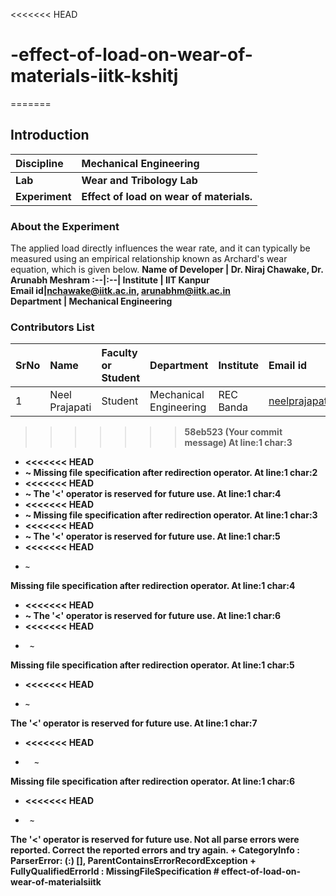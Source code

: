 <<<<<<< HEAD
# -effect-of-load-on-wear-of-materials-iitk-kshitj
=======
## Introduction


<b>Discipline | <b>Mechanical Engineering
:--|:--|
<b> Lab | <b> Wear and Tribology Lab
<b> Experiment|     <b> Effect of load on wear of materials.

### About the Experiment 

The applied load directly influences the wear rate, and it can typically be measured using an empirical relationship known as Archard's wear equation, which is given below.
<b>Name of Developer | <b> Dr. Niraj Chawake, Dr. Arunabh Meshram 
:--|:--|
<b> Institute | IIT Kanpur <b>  
<b> Email id|nchawake@iitk.ac.in, arunabhm@iitk.ac.in <b>  
<b> Department | Mechanical Engineering 

### Contributors List

SrNo | Name | Faculty or Student | Department| Institute | Email id
:--|:--|:--|:--|:--|:--|
1 |Neel Prajapati | Student |Mechanical Engineering | REC Banda | neelprajapati7568@gmail.com

>>>>>>> 58eb523 (Your commit message)
At line:1 char:3
+ <<<<<<< HEAD
+   ~
Missing file specification after redirection operator.
At line:1 char:2
+ <<<<<<< HEAD
+  ~
The '<' operator is reserved for future use.
At line:1 char:4
+ <<<<<<< HEAD
+    ~
Missing file specification after redirection operator.
At line:1 char:3
+ <<<<<<< HEAD
+   ~
The '<' operator is reserved for future use.
At line:1 char:5
+ <<<<<<< HEAD
+     ~
Missing file specification after redirection operator.
At line:1 char:4
+ <<<<<<< HEAD
+    ~
The '<' operator is reserved for future use.
At line:1 char:6
+ <<<<<<< HEAD
+      ~
Missing file specification after redirection operator.
At line:1 char:5
+ <<<<<<< HEAD
+     ~
The '<' operator is reserved for future use.
At line:1 char:7
+ <<<<<<< HEAD
+       ~
Missing file specification after redirection operator.
At line:1 char:6
+ <<<<<<< HEAD
+      ~
The '<' operator is reserved for future use.
Not all parse errors were reported.  Correct the reported errors and try again.
    + CategoryInfo          : ParserError: (:) [], ParentContainsErrorRecordException
    + FullyQualifiedErrorId : MissingFileSpecification
#   e f f e c t - o f - l o a d - o n - w e a r - o f - m a t e r i a l s i i t k  
 